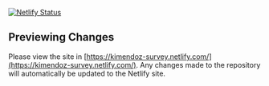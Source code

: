 [![Netlify Status](https://api.netlify.com/api/v1/badges/ac68c6cf-6aef-49d1-a79b-5abb0ef36ce3/deploy-status)](https://app.netlify.com/sites/kimendoz-survey/deploys)

## Previewing Changes
Please view the site in [https://kimendoz-survey.netlify.com/](https://kimendoz-survey.netlify.com/). Any changes made to the repository will automatically be updated to the Netlify site.
